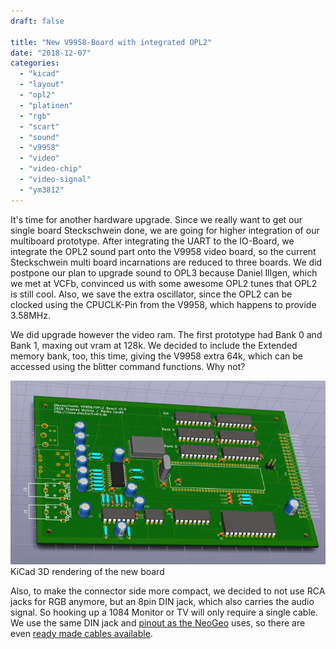 ```yaml
---
draft: false

title: "New V9958-Board with integrated OPL2"
date: "2018-12-07"
categories: 
  - "kicad"
  - "layout"
  - "opl2"
  - "platinen"
  - "rgb"
  - "scart"
  - "sound"
  - "v9958"
  - "video"
  - "video-chip"
  - "video-signal"
  - "ym3812"
---
```


It's time for another hardware upgrade. Since we really want to get our single board Steckschwein done, we are going for higher integration of our multiboard prototype. After integrating the UART to the IO-Board, we integrate the OPL2 sound part onto the V9958 video board, so the current Steckschwein multi board incarnations are reduced to three boards. We did postpone our plan to upgrade sound to OPL3 because Daniel Illgen, which we met at VCFb, convinced us with some awesome OPL2 tunes that OPL2 is still cool. Also, we save the extra oscillator, since the OPL2 can be clocked using the CPUCLK-Pin from the V9958, which happens to provide 3.58MHz.

We did upgrade however the video ram. The first prototype had Bank 0 and Bank 1, maxing out vram at 128k. We decided to include the Extended memory bank, too, this time, giving the V9958 extra 64k, which can be accessed using the blitter command functions. Why not?

![](images/v9958-e1544277948324.png) KiCad 3D rendering of the new board

Also, to make the connector side more compact, we decided to not use RCA jacks for RGB anymore, but an 8pin DIN jack, which also carries the audio signal. So hooking up a 1084 Monitor or TV will only require a single cable. We use the same DIN jack and [pinout as the NeoGeo](https://gamesx.com/avpinouts/neoav.htm) uses, so there are even [ready made cables available](https://www.retrogamingcables.co.uk/snk-neo-geo-aes-rgb-scart-cable-stereo-sound).
